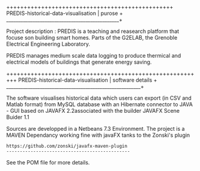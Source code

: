 ++++++++++++++++++++++++++++++++++++++++++++++++
PREDIS-historical-data-visualisation | purose  +
_______________________________________________+


Project description : PREDIS is a teaching and reasearch
platform that  focuse son building smart homes. Parts of
the G2ELAB, the Grenoble Electrical Engineering Laboratory.

PREDIS manages medium scale data logging to produce thermical 
and  electrical models of buildings that generate energy saving.

+++++++++++++++++++++++++++++++++++++++++++++++++++++++++
PREDIS-historical-data-visualisation | software details +
________________________________________________________+

The software visualises historical data which users can export 
(in CSV and Matlab format) from MySQL database with an Hibernate
connector to JAVA - GUI based on JAVAFX 2.2associated with the builder
JAVAFX Scene Buider 1.1

Sources are developped in a Netbeans 7.3 Environment. The project is 
a MAVEN Dependancy working fine with javaFX tanks to the Zonski's plugin

    https://github.com/zonski/javafx-maven-plugin
    ----------------------------------------------

See the POM file for more details.

